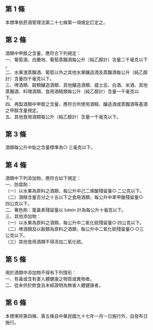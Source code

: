 第 1 條
-------
本標準依菸酒管理法第二十七條第一項規定訂定之。

第 2 條
-------
酒類中甲醇之含量，應符合下列規定：  
一、葡萄酒、白蘭地、葡萄蒸餾酒每公升（純乙醇計）含量二千毫克以下  
    。  
二、水果渣蒸餾酒、葡萄以外之其他水果釀造酒及蒸餾酒每公升（純乙醇  
    計）含量四千毫克以下。  
三、啤酒類、穀類釀造酒類、其他釀造酒類、威士忌、白酒、米酒、其他  
    蒸餾酒、料理酒類、食用酒精類每公升（純乙醇計）含量一千毫克以  
    下。  
四、再製酒類中甲醇之含量，應符合所使用酒精、釀造酒或蒸餾酒等基酒  
    之甲醇含量規定。  
五、其他食用酒類每公升（純乙醇計）含量一千毫克以下。

第 3 條
-------
酒類每公升中鉛之含量標準為○‧三毫克以下。

第 4 條
-------
酒類中下列添加物，應符合如下規定：  
一、防腐劑：  
（一）以水果為原料之酒類，每公升中己二烯酸殘留量○‧二公克以下。  
（二）酒精含量百分之十五以下之食用酒類，每公升中苯甲酸殘留量○‧  
      四公克以下。  
二、著色劑：葉黃素殘留量以 lutein 計為每公升十毫克以下。  
三、其他添加物：  
（一）以水果為原料之酒類，每公升中二氧化硫殘留量○‧四公克以下。  
（二）啤酒類及以穀類為原料之酒類，每公升中二氧化硫殘留量○‧○三  
      公克以下。  
（三）其他食用酒類不得添加二氧化硫。

第 5 條
-------
用於酒類中添加物不得有下列情形：  
一、有毒或含有害人體健康之物質或異物者。  
二、從未供於飲食且未經證明為無害人體健康者。

第 6 條
-------
本標準除第四條、第五條自中華民國九十七年一月一日施行外，自發布日  
施行。

